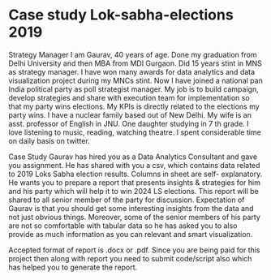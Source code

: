 # Case study Lok-sabha-elections 2019

Strategy Manager
I am Gaurav, 40 years of age. Done my graduation from Delhi University and then MBA from MDI
Gurgaon. Did 15 years stint in MNS as strategy manager. I have won many awards for data analytics and
data visualization project during my MNCs stint. Now I have joined a national pan India political party as
poll strategist manager. My job is to build campaign, develop strategies and share with execution team
for implementation so that my party wins elections. My KPIs is directly related to the elections my party
wins.
I have a nuclear family based out of New Delhi. My wife is an asst. professor of English in JNU. One
daughter studying in 7 th grade. I love listening to music, reading, watching theatre. I spent considerable
time on daily basis on twitter.

Case Study
Gaurav has hired you as a Data Analytics Consultant and gave you assignment. He has shared with you a
csv, which contains data related to 2019 Loks Sabha election results. Columns in sheet are self-
explanatory. He wants you to prepare a report that presents insights &amp; strategies for him and his party
which will help it to win 2024 LS elections. This report will be shared to all senior member of the party
for discussion. Expectation of Gaurav is that you should get some interesting insights from the data and
not just obvious things. Moreover, some of the senior members of his party are not so comfortable with
tabular data so he has asked you to also provide as much information as you can relevant and smart
visualization.

Accepted format of report is .docx or .pdf. Since you are being paid for this project then along with
report you need to submit code/script also which has helped you to generate the report.

